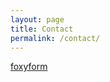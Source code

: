 ```yaml
---
layout: page
title: Contact
permalink: /contact/
---
```

<!-- Do not change the code! -->
<a id="foxyform_embed_link_643390" href="http://www.foxyform.com/">foxyform</a>
<script type="text/javascript">
(function(d, t){
   var g = d.createElement(t),
       s = d.getElementsByTagName(t)[0];
   g.src = "http://www.foxyform.com/js.php?id=643390&sec_hash=f69c5ea5c97&width=350px";
   s.parentNode.insertBefore(g, s);
}(document, "script"));
</script>
<!-- Do not change the code! -->